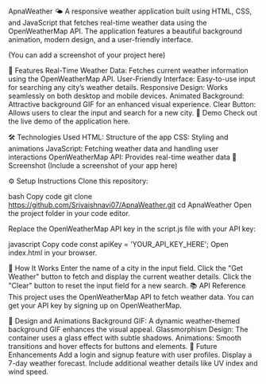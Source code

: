 ApnaWeather 🌤️
A responsive weather application built using HTML, CSS, and JavaScript that fetches real-time weather data using the OpenWeatherMap API. The application features a beautiful background animation, modern design, and a user-friendly interface.

(You can add a screenshot of your project here)

🌟 Features
Real-Time Weather Data: Fetches current weather information using the OpenWeatherMap API.
User-Friendly Interface: Easy-to-use input for searching any city’s weather details.
Responsive Design: Works seamlessly on both desktop and mobile devices.
Animated Background: Attractive background GIF for an enhanced visual experience.
Clear Button: Allows users to clear the input and search for a new city.
🚀 Demo
Check out the live demo of the application here.

🛠️ Technologies Used
HTML: Structure of the app
CSS: Styling and animations
JavaScript: Fetching weather data and handling user interactions
OpenWeatherMap API: Provides real-time weather data
📸 Screenshot
(Include a screenshot of your app here)

⚙️ Setup Instructions
Clone this repository:

bash
Copy code
git clone https://github.com/Srivaishnavi07/ApnaWeather.git
cd ApnaWeather
Open the project folder in your code editor.

Replace the OpenWeatherMap API key in the script.js file with your API key:

javascript
Copy code
const apiKey = 'YOUR_API_KEY_HERE';
Open index.html in your browser.

🌈 How It Works
Enter the name of a city in the input field.
Click the "Get Weather" button to fetch and display the current weather details.
Click the "Clear" button to reset the input field for a new search.
📚 API Reference
This project uses the OpenWeatherMap API to fetch weather data. You can get your API key by signing up on OpenWeatherMap.

🎨 Design and Animations
Background GIF: A dynamic weather-themed background GIF enhances the visual appeal.
Glassmorphism Design: The container uses a glass effect with subtle shadows.
Animations: Smooth transitions and hover effects for buttons and elements.
🔧 Future Enhancements
Add a login and signup feature with user profiles.
Display a 7-day weather forecast.
Include additional weather details like UV index and wind speed.
